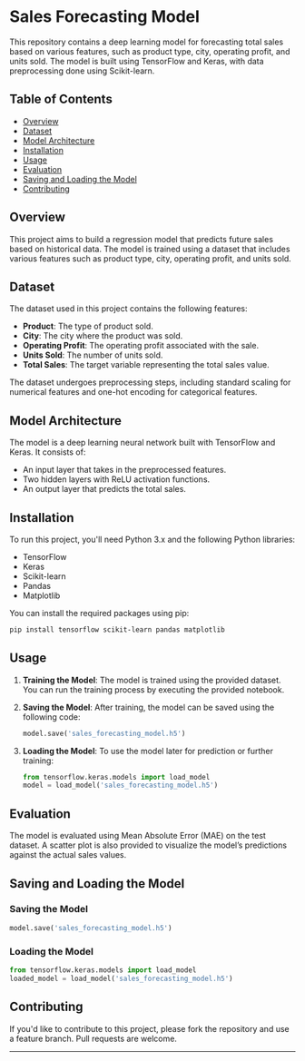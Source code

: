 # Sales Forecasting Model

This repository contains a deep learning model for forecasting total sales based on various features, such as product type, city, operating profit, and units sold. The model is built using TensorFlow and Keras, with data preprocessing done using Scikit-learn.

## Table of Contents

- [Overview](#overview)
- [Dataset](#dataset)
- [Model Architecture](#model-architecture)
- [Installation](#installation)
- [Usage](#usage)
- [Evaluation](#evaluation)
- [Saving and Loading the Model](#saving-and-loading-the-model)
- [Contributing](#contributing)

## Overview

This project aims to build a regression model that predicts future sales based on historical data. The model is trained using a dataset that includes various features such as product type, city, operating profit, and units sold.

## Dataset

The dataset used in this project contains the following features:
- **Product**: The type of product sold.
- **City**: The city where the product was sold.
- **Operating Profit**: The operating profit associated with the sale.
- **Units Sold**: The number of units sold.
- **Total Sales**: The target variable representing the total sales value.

The dataset undergoes preprocessing steps, including standard scaling for numerical features and one-hot encoding for categorical features.

## Model Architecture

The model is a deep learning neural network built with TensorFlow and Keras. It consists of:
- An input layer that takes in the preprocessed features.
- Two hidden layers with ReLU activation functions.
- An output layer that predicts the total sales.

## Installation

To run this project, you'll need Python 3.x and the following Python libraries:

- TensorFlow
- Keras
- Scikit-learn
- Pandas
- Matplotlib

You can install the required packages using pip:

```bash
pip install tensorflow scikit-learn pandas matplotlib
```

## Usage

1. **Training the Model**: 
   The model is trained using the provided dataset. You can run the training process by executing the provided notebook.

2. **Saving the Model**:
   After training, the model can be saved using the following code:
   ```python
   model.save('sales_forecasting_model.h5')
   ```

3. **Loading the Model**:
   To use the model later for prediction or further training:
   ```python
   from tensorflow.keras.models import load_model
   model = load_model('sales_forecasting_model.h5')
   ```

## Evaluation

The model is evaluated using Mean Absolute Error (MAE) on the test dataset. A scatter plot is also provided to visualize the model’s predictions against the actual sales values.

## Saving and Loading the Model

### Saving the Model
```python
model.save('sales_forecasting_model.h5')
```

### Loading the Model
```python
from tensorflow.keras.models import load_model
loaded_model = load_model('sales_forecasting_model.h5')
```

## Contributing

If you'd like to contribute to this project, please fork the repository and use a feature branch. Pull requests are welcome.

---


